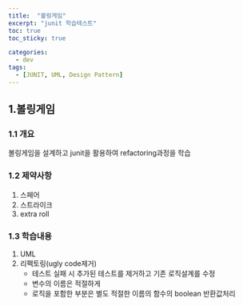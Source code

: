 ```yaml
---
title:  "볼링게임"
excerpt: "junit 학습테스트"
toc: true
toc_sticky: true

categories:
  - dev
tags:
  - [JUNIT, UML, Design Pattern]
---
```


## 1.볼링게임

### 1.1 개요
볼링게임을 설계하고 junit을 활용하여 refactoring과정을 학습

### 1.2 제약사항
1. 스페어
2. 스트라이크
3. extra roll

### 1.3 학습내용
1. UML
2. 리펙토링(ugly code제거)
	- 테스트 실패 시 추가된 테스트를 제거하고 기존 로직설계를 수정
	- 변수의 이름은 적절하게
	- 로직을 포함한 부분은 별도 적절한 이름의 함수의 boolean 반환값처리